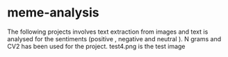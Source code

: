 # meme-analysis
The following projects involves text extraction from images and text is analysed for the sentiments (positive , negative and neutral ). N grams and CV2 has been used for the project.
test4.png is the test image
